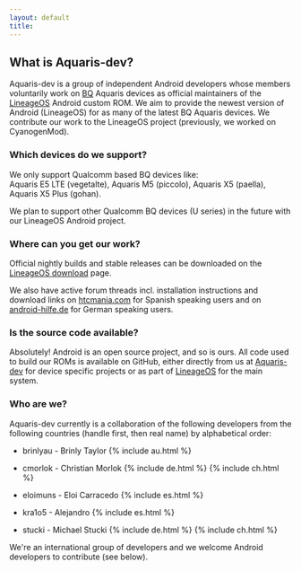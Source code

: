 ```yaml
---
layout: default
title:
---
```


## What is Aquaris-dev?

Aquaris-dev is a group of independent Android developers whose members voluntarily work on [BQ](https://www.bq.com/) Aquaris devices as official maintainers of the [LineageOS](http://lineageos.org/) Android <nobr>custom ROM</nobr>. We aim to provide the newest version of Android (LineageOS) for as many of the latest BQ Aquaris devices. We contribute our work to the LineageOS project (previously, we worked on CyanogenMod).

### Which devices do we support?

We only support Qualcomm based BQ devices like: <nobr>Aquaris E5 LTE (vegetalte)</nobr>, <nobr>Aquaris M5 (piccolo)</nobr>, <nobr>Aquaris X5 (paella)</nobr>, <nobr>Aquaris X5 Plus (gohan)</nobr>. 

We plan to support other Qualcomm BQ devices (U series) in the future with our LineageOS Android project. 

### Where can you get our work?

Official nightly builds and stable releases can be downloaded on the [LineageOS download](https://download.lineageos.org) page. 

We also have active forum threads incl. installation instructions and download links on [htcmania.com](http://www.htcmania.com/forumdisplay.php?f=2091) for Spanish speaking users and on [android-hilfe.de](http://www.android-hilfe.de/forum/bq-forum.2047/) for German speaking users. 

### Is the source code available?

Absolutely! Android is an open source project, and so is ours. All code used to build our ROMs is available on GitHub, either directly from us at [Aquaris-dev](https://github.com/aquaris-dev) for device specific projects or as part of [LineageOS](https://github.com/lineageos) for the main system.

### Who are we?

Aquaris-dev currently is a collaboration of the following developers from the following countries (handle first, then real name) by alphabetical order: 

- brinlyau - Brinly Taylor {% include au.html %}

- cmorlok - Christian Morlok {% include de.html %} {% include ch.html %}

- eloimuns - Eloi Carracedo {% include es.html %}

- kra1o5 - Alejandro {% include es.html %}

- stucki - Michael Stucki {% include de.html %} {% include ch.html %}

We're an international group of developers and we welcome Android developers to contribute (see below). 

